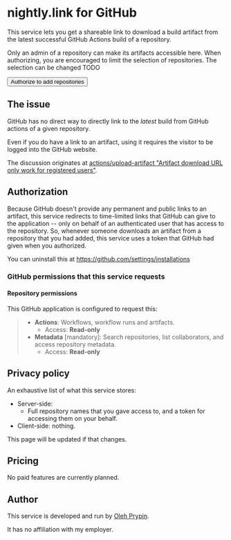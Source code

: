 # nightly.link for GitHub

This service lets you get a shareable link to download a build artifact from the latest successful GitHub Actions build of a repository.

Only an admin of a repository can make its artifacts accessible here. When authorizing, you are encouraged to limit the selection of repositories. The selection can be changed TODO

<form action="/dashboard">
  <input type="submit" value="Authorize to add repositories">
</form>

## The issue

GitHub has no direct way to directly link to the *latest* build from GitHub actions of a given repository.

Even if you do have a link to an artifact, using it requires the visitor to be logged into the GitHub website.

The discussion originates at [actions/upload-artifact "Artifact download URL only work for registered users"](https://github.com/actions/upload-artifact/issues/51).

## Authorization

Because GitHub doesn't provide any permanent and public links to an artifact, this service redirects to time-limited links that GitHub can give to the application -- only on behalf of an authenticated user that has access to the repository. So, whenever someone downloads an artifact from a repository that you had added, this service uses a token that GitHub had given when you authorized.

You can uninstall this at <https://github.com/settings/installations>

### GitHub permissions that this service requests

#### Repository permissions

This GitHub application is configured to request this:

> * **Actions**: Workflows, workflow runs and artifacts.
>     * Access: **Read-only**
> * **Metadata** [mandatory]: Search repositories, list collaborators, and access repository metadata.
>     * Access: **Read-only**

## Privacy policy

An exhaustive list of what this service stores:

* Server-side:
    * Full repository names that you gave access to, and a token for accessing them on your behalf.
* Client-side: nothing.

This page will be updated if that changes.

## Pricing

No paid features are currently planned.

## Author

This service is developed and run by [Oleh Prypin](http://pryp.in/).

It has no affiliation with my employer.
